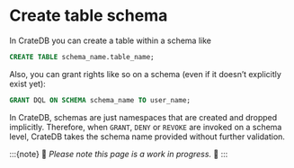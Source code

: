 # Create table schema

In CrateDB you can create a table within a schema like
```sql
CREATE TABLE schema_name.table_name;
```

Also, you can grant rights like so on a schema (even if it doesn’t explicitly exist yet):
```sql
GRANT DQL ON SCHEMA schema_name TO user_name;
```

In CrateDB, schemas are just namespaces that are created and dropped implicitly.
Therefore, when `GRANT`, `DENY` or `REVOKE` are invoked on a schema level,
CrateDB takes the schema name provided without further validation.


:::{note}
🚧 _Please note this page is a work in progress._ 🚧
:::
